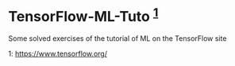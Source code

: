 # TensorFlow-ML-Tuto <sup>[1](#tensor_tuto)</sup>
Some solved exercises of the tutorial of ML on the TensorFlow site


<a name="tensor_tuto">1</a>: https://www.tensorflow.org/

